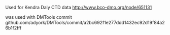 Used for Kendra Daly CTD data
http://www.bco-dmo.org/node/651131

was used with DMTools commit github.com/adyork/DMTools/commit/a2bc692f1e277ddd1432ec92d19f84a26b1f2fff
